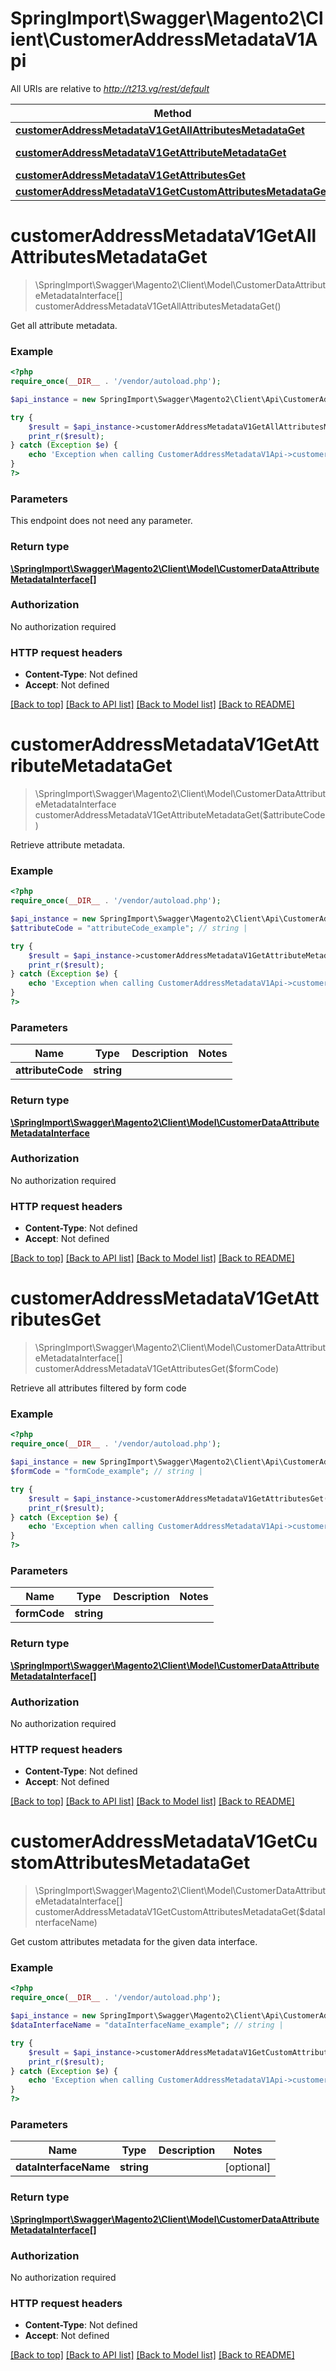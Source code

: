 # SpringImport\Swagger\Magento2\Client\CustomerAddressMetadataV1Api

All URIs are relative to *http://t213.vg/rest/default*

Method | HTTP request | Description
------------- | ------------- | -------------
[**customerAddressMetadataV1GetAllAttributesMetadataGet**](CustomerAddressMetadataV1Api.md#customerAddressMetadataV1GetAllAttributesMetadataGet) | **GET** /V1/attributeMetadata/customerAddress | 
[**customerAddressMetadataV1GetAttributeMetadataGet**](CustomerAddressMetadataV1Api.md#customerAddressMetadataV1GetAttributeMetadataGet) | **GET** /V1/attributeMetadata/customerAddress/attribute/{attributeCode} | 
[**customerAddressMetadataV1GetAttributesGet**](CustomerAddressMetadataV1Api.md#customerAddressMetadataV1GetAttributesGet) | **GET** /V1/attributeMetadata/customerAddress/form/{formCode} | 
[**customerAddressMetadataV1GetCustomAttributesMetadataGet**](CustomerAddressMetadataV1Api.md#customerAddressMetadataV1GetCustomAttributesMetadataGet) | **GET** /V1/attributeMetadata/customerAddress/custom | 


# **customerAddressMetadataV1GetAllAttributesMetadataGet**
> \SpringImport\Swagger\Magento2\Client\Model\CustomerDataAttributeMetadataInterface[] customerAddressMetadataV1GetAllAttributesMetadataGet()



Get all attribute metadata.

### Example
```php
<?php
require_once(__DIR__ . '/vendor/autoload.php');

$api_instance = new SpringImport\Swagger\Magento2\Client\Api\CustomerAddressMetadataV1Api();

try {
    $result = $api_instance->customerAddressMetadataV1GetAllAttributesMetadataGet();
    print_r($result);
} catch (Exception $e) {
    echo 'Exception when calling CustomerAddressMetadataV1Api->customerAddressMetadataV1GetAllAttributesMetadataGet: ', $e->getMessage(), PHP_EOL;
}
?>
```

### Parameters
This endpoint does not need any parameter.

### Return type

[**\SpringImport\Swagger\Magento2\Client\Model\CustomerDataAttributeMetadataInterface[]**](../Model/CustomerDataAttributeMetadataInterface.md)

### Authorization

No authorization required

### HTTP request headers

 - **Content-Type**: Not defined
 - **Accept**: Not defined

[[Back to top]](#) [[Back to API list]](../../README.md#documentation-for-api-endpoints) [[Back to Model list]](../../README.md#documentation-for-models) [[Back to README]](../../README.md)

# **customerAddressMetadataV1GetAttributeMetadataGet**
> \SpringImport\Swagger\Magento2\Client\Model\CustomerDataAttributeMetadataInterface customerAddressMetadataV1GetAttributeMetadataGet($attributeCode)



Retrieve attribute metadata.

### Example
```php
<?php
require_once(__DIR__ . '/vendor/autoload.php');

$api_instance = new SpringImport\Swagger\Magento2\Client\Api\CustomerAddressMetadataV1Api();
$attributeCode = "attributeCode_example"; // string | 

try {
    $result = $api_instance->customerAddressMetadataV1GetAttributeMetadataGet($attributeCode);
    print_r($result);
} catch (Exception $e) {
    echo 'Exception when calling CustomerAddressMetadataV1Api->customerAddressMetadataV1GetAttributeMetadataGet: ', $e->getMessage(), PHP_EOL;
}
?>
```

### Parameters

Name | Type | Description  | Notes
------------- | ------------- | ------------- | -------------
 **attributeCode** | **string**|  |

### Return type

[**\SpringImport\Swagger\Magento2\Client\Model\CustomerDataAttributeMetadataInterface**](../Model/CustomerDataAttributeMetadataInterface.md)

### Authorization

No authorization required

### HTTP request headers

 - **Content-Type**: Not defined
 - **Accept**: Not defined

[[Back to top]](#) [[Back to API list]](../../README.md#documentation-for-api-endpoints) [[Back to Model list]](../../README.md#documentation-for-models) [[Back to README]](../../README.md)

# **customerAddressMetadataV1GetAttributesGet**
> \SpringImport\Swagger\Magento2\Client\Model\CustomerDataAttributeMetadataInterface[] customerAddressMetadataV1GetAttributesGet($formCode)



Retrieve all attributes filtered by form code

### Example
```php
<?php
require_once(__DIR__ . '/vendor/autoload.php');

$api_instance = new SpringImport\Swagger\Magento2\Client\Api\CustomerAddressMetadataV1Api();
$formCode = "formCode_example"; // string | 

try {
    $result = $api_instance->customerAddressMetadataV1GetAttributesGet($formCode);
    print_r($result);
} catch (Exception $e) {
    echo 'Exception when calling CustomerAddressMetadataV1Api->customerAddressMetadataV1GetAttributesGet: ', $e->getMessage(), PHP_EOL;
}
?>
```

### Parameters

Name | Type | Description  | Notes
------------- | ------------- | ------------- | -------------
 **formCode** | **string**|  |

### Return type

[**\SpringImport\Swagger\Magento2\Client\Model\CustomerDataAttributeMetadataInterface[]**](../Model/CustomerDataAttributeMetadataInterface.md)

### Authorization

No authorization required

### HTTP request headers

 - **Content-Type**: Not defined
 - **Accept**: Not defined

[[Back to top]](#) [[Back to API list]](../../README.md#documentation-for-api-endpoints) [[Back to Model list]](../../README.md#documentation-for-models) [[Back to README]](../../README.md)

# **customerAddressMetadataV1GetCustomAttributesMetadataGet**
> \SpringImport\Swagger\Magento2\Client\Model\CustomerDataAttributeMetadataInterface[] customerAddressMetadataV1GetCustomAttributesMetadataGet($dataInterfaceName)



Get custom attributes metadata for the given data interface.

### Example
```php
<?php
require_once(__DIR__ . '/vendor/autoload.php');

$api_instance = new SpringImport\Swagger\Magento2\Client\Api\CustomerAddressMetadataV1Api();
$dataInterfaceName = "dataInterfaceName_example"; // string | 

try {
    $result = $api_instance->customerAddressMetadataV1GetCustomAttributesMetadataGet($dataInterfaceName);
    print_r($result);
} catch (Exception $e) {
    echo 'Exception when calling CustomerAddressMetadataV1Api->customerAddressMetadataV1GetCustomAttributesMetadataGet: ', $e->getMessage(), PHP_EOL;
}
?>
```

### Parameters

Name | Type | Description  | Notes
------------- | ------------- | ------------- | -------------
 **dataInterfaceName** | **string**|  | [optional]

### Return type

[**\SpringImport\Swagger\Magento2\Client\Model\CustomerDataAttributeMetadataInterface[]**](../Model/CustomerDataAttributeMetadataInterface.md)

### Authorization

No authorization required

### HTTP request headers

 - **Content-Type**: Not defined
 - **Accept**: Not defined

[[Back to top]](#) [[Back to API list]](../../README.md#documentation-for-api-endpoints) [[Back to Model list]](../../README.md#documentation-for-models) [[Back to README]](../../README.md)

